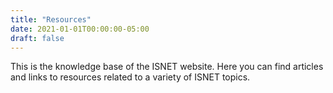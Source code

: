 ```yaml
---
title: "Resources"
date: 2021-01-01T00:00:00-05:00
draft: false
---
```


This is the knowledge base of the ISNET website. Here you can find articles and links to resources related to a variety of ISNET topics.